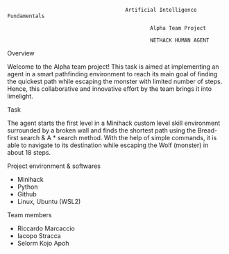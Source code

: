                                           Artificial Intelligence Fundamentals
                                           
                                                  Alpha Team Project
                                                  
                                                  NETHACK HUMAN AGENT

Overview

Welcome to the Alpha team project!
This task is aimed at implementing an agent in a smart pathfinding environment to reach its main goal of finding the quickest path while escaping the monster with limited number of steps. Hence, this collaborative and innovative effort by the team brings it into limelight.

Task

The agent starts the first level in a Minihack custom level skill environment surrounded by a broken wall and finds the shortest path using the Bread-first search & A * search method. With the help of simple commands, it is able to navigate to its destination while escaping the Wolf (monster) in about 18 steps.



Project environment & softwares
- Minihack
- Python
- Github
- Linux, Ubuntu (WSL2)

Team members
- Riccardo Marcaccio
- Iacopo Stracca
- Selorm Kojo Apoh
